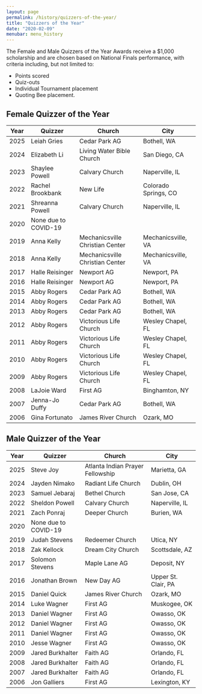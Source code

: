 ```yaml
---
layout: page
permalink: /history/quizzers-of-the-year/
title: "Quizzers of the Year"
date: "2020-02-09"
menubar: menu_history
---
```


The Female and Male Quizzers of the Year Awards receive a $1,000 scholarship and are chosen based on National Finals performance, with criteria including, but not limited to:

-   Points scored
-   Quiz-outs
-   Individual Tournament placement
-   Quoting Bee placement.

## Female Quizzer of the Year

| Year | Quizzer              | Church                          | City                 |
| ---- | -------------------- | ------------------------------- | -------------------- |
| 2025 | Leiah Gries          | Cedar Park AG                   | Bothell, WA          |
| 2024 | Elizabeth Li         | Living Water Bible Church       | San Diego, CA        |
| 2023 | Shaylee Powell       | Calvary Church                  | Naperville, IL       |
| 2022 | Rachel Brookbank     | New Life                        | Colorado Springs, CO |
| 2021 | Shreanna Powell      | Calvary Church                  | Naperville, IL       |
| 2020 | None due to COVID-19 |                                 |                      |
| 2019 | Anna Kelly           | Mechanicsville Christian Center | Mechanicsville, VA   |
| 2018 | Anna Kelly           | Mechanicsville Christian Center | Mechanicsville, VA   |
| 2017 | Halle Reisinger      | Newport AG                      | Newport, PA          |
| 2016 | Halle Reisinger      | Newport AG                      | Newport, PA          |
| 2015 | Abby Rogers          | Cedar Park AG                   | Bothell, WA          |
| 2014 | Abby Rogers          | Cedar Park AG                   | Bothell, WA          |
| 2013 | Abby Rogers          | Cedar Park AG                   | Bothell, WA          |
| 2012 | Abby Rogers          | Victorious Life Church          | Wesley Chapel, FL    |
| 2011 | Abby Rogers          | Victorious Life Church          | Wesley Chapel, FL    |
| 2010 | Abby Rogers          | Victorious Life Church          | Wesley Chapel, FL    |
| 2009 | Abby Rogers          | Victorious Life Church          | Wesley Chapel, FL    |
| 2008 | LaJoie Ward          | First AG                        | Binghamton, NY       |
| 2007 | Jenna-Jo Duffy       | Cedar Park AG                   | Bothell, WA          |
| 2006 | Gina Fortunato       | James River Church              | Ozark, MO            |

## Male Quizzer of the Year

| Year | Quizzer              | Church                           | City                |
| ---- | -------------------- | -------------------------------- | ------------------- |
| 2025 | Steve Joy            | Atlanta Indian Prayer Fellowship | Marietta, GA        |
| 2024 | Jayden Nimako        | Radiant Life Church              | Dublin, OH          |
| 2023 | Samuel Jebaraj       | Bethel Church                    | San Jose, CA        |
| 2022 | Sheldon Powell       | Calvary Church                   | Naperville, IL      |
| 2021 | Zach Ponraj          | Deeper Church                    | Burien, WA          |
| 2020 | None due to COVID-19 |                                  |                     |
| 2019 | Judah Stevens        | Redeemer Church                  | Utica, NY           |
| 2018 | Zak Kellock          | Dream City Church                | Scottsdale, AZ      |
| 2017 | Solomon Stevens      | Maple Lane AG                    | Deposit, NY         |
| 2016 | Jonathan Brown       | New Day AG                       | Upper St. Clair, PA |
| 2015 | Daniel Quick         | James River Church               | Ozark, MO           |
| 2014 | Luke Wagner          | First AG                         | Muskogee, OK        |
| 2013 | Daniel Wagner        | First AG                         | Owasso, OK          |
| 2012 | Daniel Wagner        | First AG                         | Owasso, OK          |
| 2011 | Daniel Wagner        | First AG                         | Owasso, OK          |
| 2010 | Jesse Wagner         | First AG                         | Owasso, OK          |
| 2009 | Jared Burkhalter     | Faith AG                         | Orlando, FL         |
| 2008 | Jared Burkhalter     | Faith AG                         | Orlando, FL         |
| 2007 | Jared Burkhalter     | Faith AG                         | Orlando, FL         |
| 2006 | Jon Galliers         | First AG                         | Lexington, KY       |
